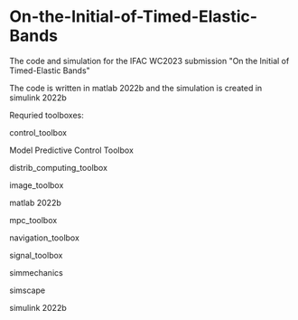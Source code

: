 # On-the-Initial-of-Timed-Elastic-Bands
The code and simulation for the IFAC WC2023 submission "On the Initial of Timed-Elastic Bands"

The code is written in matlab 2022b and the simulation is created in simulink 2022b

Requried toolboxes:

control_toolbox

Model Predictive Control Toolbox 

distrib_computing_toolbox

image_toolbox

matlab 2022b

mpc_toolbox

navigation_toolbox

signal_toolbox

simmechanics

simscape

simulink 2022b
